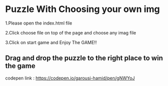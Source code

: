 # Puzzle With Choosing your own img

1.Please open the index.html file 

2.Click choose file on top of the page and choose any imag file

3.Click on start game and Enjoy The GAME!!

## Drag and drop the puzzle to the right place to win the game


codepen link : https://codepen.io/garousi-hamid/pen/gNWYoJ